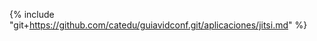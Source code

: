 <!-- para editar el contenido de esta página ve a https://github.com/catedu/guiavidconf/edit/master/aplicaciones/jitsi.md
-->

{% include "git+https://github.com/catedu/guiavidconf.git/aplicaciones/jitsi.md" %}